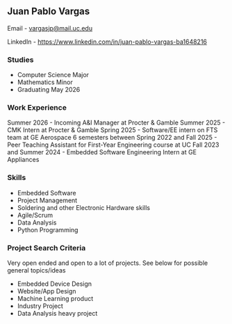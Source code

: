 ## Juan Pablo Vargas
Email - vargasjp@mail.uc.edu

LinkedIn - https://www.linkedin.com/in/juan-pablo-vargas-ba1648216

### Studies
* Computer Science Major
* Mathematics Minor
* Graduating May 2026

### Work Experience

Summer 2026 - Incoming A&I Manager at Procter & Gamble
Summer 2025 - CMK Intern at Procter & Gamble
Spring 2025 - Software/EE intern on FTS team at GE Aerospace
6 semesters between Spring 2022 and Fall 2025 - Peer Teaching Assistant for First-Year Engineering course at UC
Fall 2023 and Summer 2024 - Embedded Software Engineering Intern at GE Appliances

### Skills
* Embedded Software
* Project Management
* Soldering and other Electronic Hardware skills
* Agile/Scrum
* Data Analysis
* Python Programming

### Project Search Criteria
Very open ended and open to a lot of projects. See below for possible general topics/ideas
* Embedded Device Design
* Website/App Design
* Machine Learning product
* Industry Project
* Data Analysis heavy project
